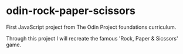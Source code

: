 # odin-rock-paper-scissors
First JavaScript project from The Odin Project foundations curriculum.

Through this project I will recreate the famous 'Rock, Paper & Sicssors' game.